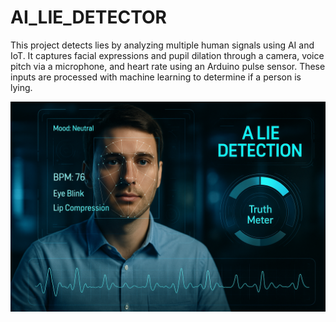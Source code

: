 # AI_LIE_DETECTOR
This project detects lies by analyzing multiple human signals using AI and IoT. It captures facial expressions and pupil dilation through a camera, voice pitch via a microphone, and heart rate using an Arduino pulse sensor. These inputs are processed with machine learning to determine if a person is lying.

![image alt](https://github.com/pvsiddhartha21/AI_LIE_DETECTOR/blob/4398effd52ae2c759ac31b8836dcb2ff716d2827/stats%20image.png)
